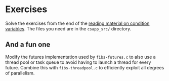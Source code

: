 # Exercises

Solve the exercises from the end of the [reading material on condition
variables](http://pages.cs.wisc.edu/~remzi/OSTEP/threads-cv.pdf).  The
files you need are in the `csapp_src/` directory.

## And a fun one

Modify the futures implementation used by `fibs-futures.c` to also use
a thread pool or task queue to avoid having to launch a thread for
every future.  Combine this with `fibs-threadpool.c` to efficiently
exploit all degrees of parallelism.
